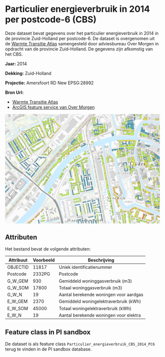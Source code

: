 # Particulier energieverbruik in 2014 per postcode-6 (CBS)

Deze dataset bevat gegevens over het particulier energieverbruik in 2014 in de provincie Zuid-Holland per postcode-6. 
De dataset is overgenomen uit de [Warmte Transitie Atlas](https://warmtetransitieatlas.zuid-holland.nl/webappbuilder/apps/496/) samengesteld door adviesbureau Over Morgen in opdracht van de provincie Zuid-Holland. 
De gegevens zijn afkomstig van het CBS.

**Jaar:** 2014

**Dekking:** Zuid-Holland

**Projectie:** Amersfoort RD New EPSG:28992

**Bron Url:** 
* [Warmte Transitie Atlas](https://warmtetransitieatlas.zuid-holland.nl/webappbuilder/apps/496/)
* [ArcGIS feature service van Over Morgen](https://services5.arcgis.com/PZYGbbhVncO1YI8q/arcgis/rest/services/PZH_WTA_Energieverbruik/FeatureServer)

![](voorbeeld_particulier_energieverbruik_cbs_2014_pc6.png)

## Attributen

Het bestand bevat de volgende attributen:

| Attribuut          | Voorbeeld | Beschrijving | 
|----------         |-----------|--------------|
|OBJECTID | 11817  | Uniek identificatienummer |
|Postcode | 2332PG | Postcode |
|G_W_GEM | 930 | Gemiddeld woninggasverbruik (m3)|
|G_W_SOM | 17800 | Totaal woninggasverbruik (m3)|
|G_W_N | 19 | Aantal berekende woningen voor aardgas |
|E_W_GEM | 2370 | Gemiddeld woningelektraverbruik (kWh) |
|E_W_SOM | 	45000 | Totaal woningelektraverbruik (kWh) |
|E_W_N | 19| Aantal berekende woningen voor elektra|

## Feature class in PI sandbox

De dataset is als feature class `Particulier_energieverbruik_CBS_2014_PC6` terug te vinden in de PI sandbox database.
